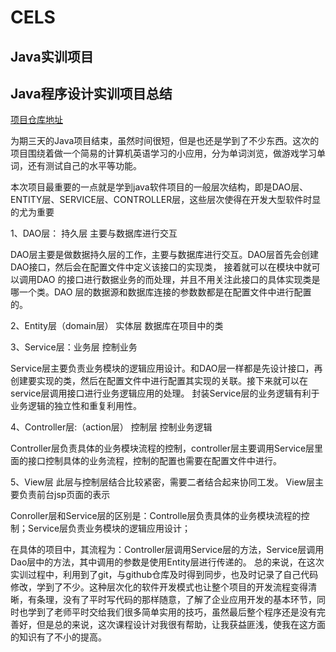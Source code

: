 # CELS
## Java实训项目
Java程序设计实训项目总结
------------------------
[项目仓库地址](https://github.com/Finhoo/CELS)

   为期三天的Java项目结束，虽然时间很短，但是也还是学到了不少东西。这次的项目围绕着做一个简易的计算机英语学习的小应用，分为单词浏览，做游戏学习单词，还有测试自己的水平等功能。
    
本次项目最重要的一点就是学到java软件项目的一般层次结构，即是DAO层、ENTITY层、SERVICE层、CONTROLLER层，这些层次使得在开发大型软件时显的尤为重要

1、DAO层： 持久层  主要与数据库进行交互

   DAO层主要是做数据持久层的工作，主要与数据库进行交互。DAO层首先会创建DAO接口，然后会在配置文件中定义该接口的实现类，
   接着就可以在模块中就可以调用DAO 的接口进行数据业务的而处理，并且不用关注此接口的具体实现类是哪一个类。DAO 层的数据源和数据库连接的参数数都是在配置文件中进行配置的。
   
2、Entity层（domain层） 实体层   数据库在项目中的类

3、Service层：业务层  控制业务

   Service层主要负责业务模块的逻辑应用设计。和DAO层一样都是先设计接口，再创建要实现的类，然后在配置文件中进行配置其实现的关联。接下来就可以在service层调用接口进行业务逻辑应用的处理。
   封装Service层的业务逻辑有利于业务逻辑的独立性和重复利用性。

4、Controller层:（action层） 控制层  控制业务逻辑

   Controller层负责具体的业务模块流程的控制，controller层主要调用Service层里面的接口控制具体的业务流程，控制的配置也需要在配置文件中进行。

5、View层 此层与控制层结合比较紧密，需要二者结合起来协同工发。
   View层主要负责前台jsp页面的表示

Conroller层和Service层的区别是：Controlle层负责具体的业务模块流程的控制；Service层负责业务模块的逻辑应用设计；
   
在具体的项目中，其流程为：Controller层调用Service层的方法，Service层调用Dao层中的方法，其中调用的参数是使用Entity层进行传递的。
总的来说，在这次实训过程中，利用到了git，与github仓库及时得到同步，也及时记录了自己代码修改，学到了不少。这种层次化的软件开发模式也让整个项目的开发流程变得清晰，有条理，没有了平时写代码的那样随意，了解了企业应用开发的基本环节，同时也学到了老师平时交给我们很多简单实用的技巧，虽然最后整个程序还是没有完善好，但是总的来说，这次课程设计对我很有帮助，让我获益匪浅，使我在这方面的知识有了不小的提高。
